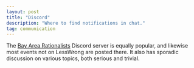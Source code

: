 ```yaml
---
layout: post
title: "Discord"
description: "Where to find notifications in chat."
tag: communication
---
```


The [Bay Area Rationalists](https://discord.gg/EpG4xUVKtf) Discord server is equally popular, and
likewise most events not on LessWrong are posted there. It also has sporadic discussion on various
topics, both serious and trivial.

